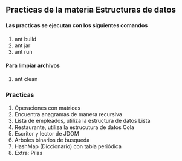 ## Practicas de la materia Estructuras de datos

#### Las practicas se ejecutan con los siguientes comandos 
1. ant build
2. ant jar
3. ant run

#### Para limpiar archivos
1. ant clean

### Practicas
1. Operaciones con matrices
2. Encuentra anagramas de manera recursiva
3. Lista de empleados, utiliza la estructura de datos Lista
4. Restaurante, utiliza la estrucutura de datos Cola
5. Escritor y lector de JDOM
6. Arboles binarios de busqueda
7. HashMap (Diccionario) con tabla periódica
8. Extra: Pilas
